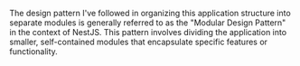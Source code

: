 The design pattern I've followed in organizing this application structure into separate modules is generally referred to as the "Modular Design Pattern" in the context of NestJS. This pattern involves dividing the application into smaller, self-contained modules that encapsulate specific features or functionality.